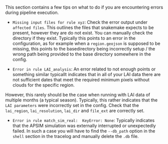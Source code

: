 This section contains a few tips on what to do if you are encountering errors during pipeline execution.

- `Missing input files for rule xyz`: Check the error output under `affected files`. This outlines the files that snakemake expects to be present, however they are do not exist. You can manually check the directory if they exist. Typically this points to an error in the configuration, as for example when a `region.geojson` is supposed to be missing, this points to the basedirectory being incorrectly setup / the wrong path being provided to the base directory somewhere in the config.

- `Error in rule LAI_analysis`: An error related to not enough points or something similar typicallt indicates that in all of your LAI data there are not sufficient dates that meet the required minimum pixels without clouds for the specific region. 

However, this rarely should be the case when running with LAI data of multiple months (a typical season). Typically, this rather indicates that the `LAI parameters` were incorrectly set in the config. Check that the `lai_region`, `lai_resolution`, `lai_dir` and `file_ext` are correctly set.

- `Error in rule match_sim_real:  KeyError: None`: Typically indicates that the APSIM simulation was externally interrupted or unexpectedly failed. In such a case you will have to find the `--db_path` option in the `shell` section in the tracelog and manually delete the `.db` file.